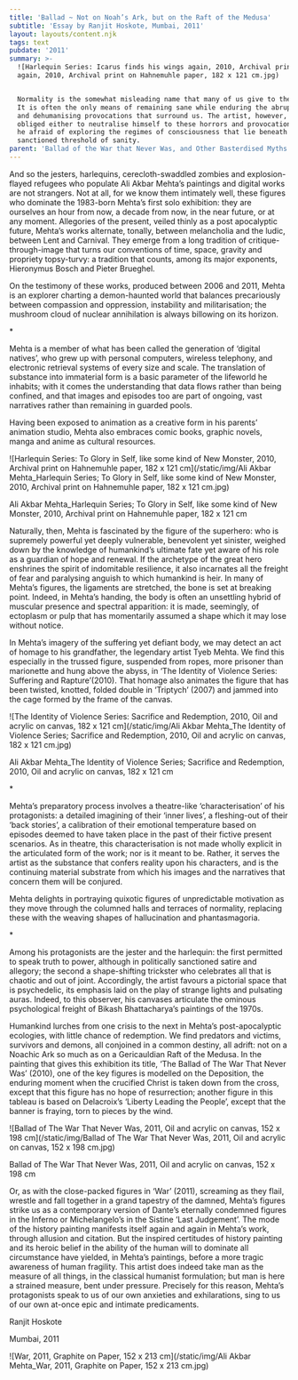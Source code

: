 ```yaml
---
title: 'Ballad ~ Not on Noah’s Ark, but on the Raft of the Medusa'
subtitle: 'Essay by Ranjit Hoskote, Mumbai, 2011'
layout: layouts/content.njk
tags: text
pubdate: '2011'
summary: >-
  ![Harlequin Series: Icarus finds his wings again, 2010, Archival print on Hahnemuhle paper, 182 x 121 cm](/static/img/Ali Akbar Mehta_Harlequin Series; Icarus finds his wings
  again, 2010, Archival print on Hahnemuhle paper, 182 x 121 cm.jpg)


  Normality is the somewhat misleading name that many of us give to the present.
  It is often the only means of remaining sane while enduring the abrupt horrors
  and dehumanising provocations that surround us. The artist, however, is not
  obliged either to neutralise himself to these horrors and provocations; nor is
  he afraid of exploring the regimes of consciousness that lie beneath the
  sanctioned threshold of sanity.
parent: 'Ballad of the War that Never Was, and Other Basterdised Myths'
---
```

And so the jesters, harlequins, cerecloth-swaddled zombies and explosion- flayed refugees who populate Ali Akbar Mehta’s paintings and digital works are not strangers. Not at all, for we know them intimately well, these figures who dominate the 1983-born Mehta’s first solo exhibition: they are ourselves an hour from now, a decade from now, in the near future, or at any moment. Allegories of the present, veiled thinly as a post apocalyptic future, Mehta’s works alternate, tonally, between melancholia and the ludic, between Lent and Carnival. They emerge from a long tradition of critique-through-image that turns our conventions of time, space, gravity and propriety topsy-turvy: a tradition that counts, among its major exponents, Hieronymus Bosch and Pieter Brueghel.

On the testimony of these works, produced between 2006 and 2011, Mehta is an explorer charting a demon-haunted world that balances precariously between compassion and oppression, instability and militarisation; the mushroom cloud of nuclear annihilation is always billowing on its horizon.

\*

Mehta is a member of what has been called the generation of ‘digital natives’, who grew up with personal computers, wireless telephony, and electronic retrieval systems of every size and scale. The translation of substance into immaterial form is a basic parameter of the lifeworld he inhabits; with it comes the understanding that data flows rather than being confined, and that images and episodes too are part of ongoing, vast narratives rather than remaining in guarded pools.

Having been exposed to animation as a creative form in his parents’ animation studio, Mehta also embraces comic books, graphic novels, manga and anime as cultural resources.

![Harlequin Series: To Glory in Self, like some kind of New Monster, 2010, Archival print on Hahnemuhle paper, 182 x 121 cm](/static/img/Ali Akbar Mehta_Harlequin Series; To Glory in Self, like some kind of New Monster, 2010, Archival print on Hahnemuhle paper, 182 x 121 cm.jpg)

Ali Akbar Mehta_Harlequin Series; To Glory in Self, like some kind of New Monster, 2010, Archival print on Hahnemuhle paper, 182 x 121 cm

Naturally, then, Mehta is fascinated by the figure of the superhero: who is supremely powerful yet deeply vulnerable, benevolent yet sinister, weighed down by the knowledge of humankind’s ultimate fate yet aware of his role as a guardian of hope and renewal. If the archetype of the great hero enshrines the spirit of indomitable resilience, it also incarnates all the freight of fear and paralysing anguish to which humankind is heir. In many of Mehta’s figures, the ligaments are stretched, the bone is set at breaking point. Indeed, in Mehta’s handing, the body is often an unsettling hybrid of muscular presence and spectral apparition: it is made, seemingly, of ectoplasm or pulp that has momentarily assumed a shape which it may lose without notice.

In Mehta’s imagery of the suffering yet defiant body, we may detect an act of homage to his grandfather, the legendary artist Tyeb Mehta. We find this especially in the trussed figure, suspended from ropes, more prisoner than marionette and hung above the abyss, in ‘The Identity of Violence Series: Suffering and Rapture’(2010). That homage also animates the figure that has been twisted, knotted, folded double in ‘Triptych’ (2007) and jammed into the cage formed by the frame of the canvas.

![The Identity of Violence Series: Sacrifice and Redemption, 2010, Oil and acrylic on canvas, 182 x 121 cm](/static/img/Ali Akbar Mehta_The Identity of Violence Series; Sacrifice and Redemption, 2010, Oil and acrylic on canvas, 182 x 121 cm.jpg)

Ali Akbar Mehta_The Identity of Violence Series; Sacrifice and Redemption, 2010, Oil and acrylic on canvas, 182 x 121 cm

\*

Mehta’s preparatory process involves a theatre-like ‘characterisation’ of his protagonists: a detailed imagining of their ‘inner lives’, a fleshing-out of their ‘back stories’, a calibration of their emotional temperature based on episodes deemed to have taken place in the past of their fictive present scenarios. As in theatre, this characterisation is not made wholly explicit in the articulated form of the work; nor is it meant to be. Rather, it serves the artist as the substance that confers reality upon his characters, and is the continuing material substrate from which his images and the narratives that concern them will be conjured.

Mehta delights in portraying quixotic figures of unpredictable motivation as they move through the columned halls and terraces of normality, replacing these with the weaving shapes of hallucination and phantasmagoria.

\*

Among his protagonists are the jester and the harlequin: the first permitted to speak truth to power, although in politically sanctioned satire and allegory; the second a shape-shifting trickster who celebrates all that is chaotic and out of joint. Accordingly, the artist favours a pictorial space that is psychedelic, its emphasis laid on the play of strange lights and pulsating auras. Indeed, to this observer, his canvases articulate the ominous psychological freight of Bikash Bhattacharya’s paintings of the 1970s.

Humankind lurches from one crisis to the next in Mehta’s post-apocalyptic ecologies, with little chance of redemption. We find predators and victims, survivors and demons, all conjoined in a common destiny, all adrift: not on a Noachic Ark so much as on a Gericauldian Raft of the Medusa. In the painting that gives this exhibition its title, ‘The Ballad of The War That Never Was’ (2010), one of the key figures is modelled on the Deposition, the enduring moment when the crucified Christ is taken down from the cross, except that this figure has no hope of resurrection; another figure in this tableau is based on Delacroix’s ‘Liberty Leading the People’, except that the banner is fraying, torn to pieces by the wind.

![Ballad of The War That Never Was, 2011, Oil and acrylic on canvas, 152 x 198 cm](/static/img/Ballad of The War That Never Was, 2011, Oil and acrylic on canvas, 152 x 198 cm.jpg)

Ballad of The War That Never Was, 2011, Oil and acrylic on canvas, 152 x 198 cm

Or, as with the close-packed figures in ‘War’ (2011), screaming as they flail, wrestle and fall together in a grand tapestry of the damned, Mehta’s figures strike us as a contemporary version of Dante’s eternally condemned figures in the Inferno or Michelangelo’s in the Sistine ‘Last Judgement’. The mode of the history painting manifests itself again and again in Mehta’s work, through allusion and citation. But the inspired certitudes of history painting and its heroic belief in the ability of the human will to dominate all circumstance have yielded, in Mehta’s paintings, before a more tragic awareness of human fragility. This artist does indeed take man as the measure of all things, in the classical humanist formulation; but man is here a strained measure, bent under pressure. Precisely for this reason, Mehta’s protagonists speak to us of our own anxieties and exhilarations, sing to us of our own at-once epic and intimate predicaments.

Ranjit Hoskote

Mumbai, 2011

![War, 2011, Graphite on Paper, 152 x 213 cm](/static/img/Ali Akbar Mehta_War, 2011, Graphite on Paper, 152 x 213 cm.jpg)
